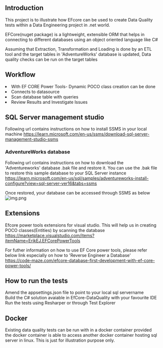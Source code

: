 
## Introduction
This project is to illustrate how EFcore can be used to create Data Quality tests within a Data Engineering project in .net world.<br>

EFCore(nuget package) is a lightweight, extensible ORM that helps in connecting to different databases using an object oriented language like C#<br>

Assuming that Extraction, Transformation and Loading is done by an ETL tool and the target tables in 'AdventureWorks' database is updated,
Data quality checks can be run on the target tables

## Workflow
<li>With EF CORE Power Tools- Dynamic POCO class creation can be done<br></li>
<li>Connects to datasource<br></li>
<li>Scan database table with queries<br></li>
<li>Review Results and Investigate Issues<br></li>

## SQL Server management studio
Following url contains instructions on how to install SSMS in your local machine
https://learn.microsoft.com/en-us/ssms/download-sql-server-management-studio-ssms

### AdventureWorks database
Following url contains instructions on how to download the 'Adventureworks' database .bak file
and restore it. You can use the .bak file to restore this sample database to your SQL Server instance
https://learn.microsoft.com/en-us/sql/samples/adventureworks-install-configure?view=sql-server-ver16&tabs=ssms

Once restored, your database can be accessed through SSMS as below
<img alt="img.png" src="img.png"/>

## Extensions
Efcore power tools extensions for visual studio. This will help us in creating POCO classes(Entities) by scanning the database<br>
https://marketplace.visualstudio.com/items?itemName=ErikEJ.EFCorePowerTools

For futher information on how to use EF Core power tools, please refer below link especially on how to 'Reverse Engineer a Database' <br>
https://code-maze.com/efcore-database-first-development-with-ef-core-power-tools/

## How to run the tests
Amend the appsettings.json file to point to your local sql servername<br>
Build the C# solution avaiable in EfCore-DataQuality with your favourite IDE <br>
Run the tests using Resharper or through Test Explorer <br>

## Docker
Existing data quality tests can be run with in a docker container provided the docker container is able to access another docker container hosting sql server in linux.
This is just for illustration purpose only. 
